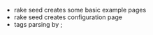 * rake seed creates some basic example pages
* rake seed creates configuration page
* tags parsing by ;
